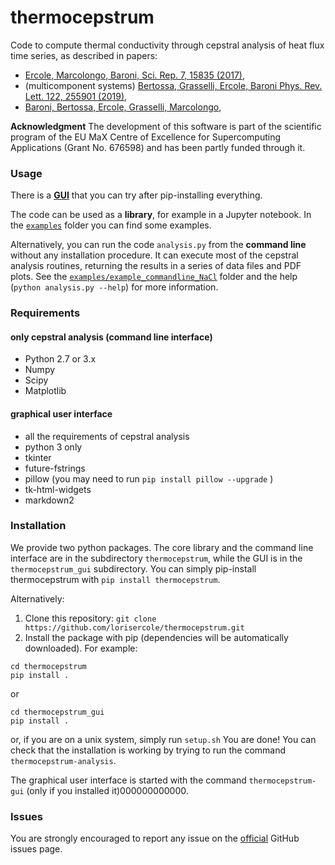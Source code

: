 # thermocepstrum
Code to compute thermal conductivity through cepstral analysis of heat flux time series, as described in papers:
 - [Ercole, Marcolongo, Baroni, Sci. Rep. 7, 15835 (2017)](https://doi.org/10.1038/s41598-017-15843-2),
 - (multicomponent systems) [Bertossa, Grasselli, Ercole, Baroni Phys. Rev. Lett. 122, 255901 (2019)](https://journals.aps.org/prl/abstract/10.1103/PhysRevLett.122.255901),
 - [Baroni, Bertossa, Ercole, Grasselli, Marcolongo](https://arxiv.org/abs/1802.08006),
 
**Acknowledgment**  The development of this software is part of the scientific program of the EU MaX Centre of Excellence for Supercomputing Applications (Grant No. 676598) and has been partly funded through it.

### Usage
There is a [**GUI**](README_GUI.md) that you can try after pip-installing everything.

The code can be used as a **library**, for example in a Jupyter notebook.
In the [`examples`](examples/) folder you can find some examples.

Alternatively, you can run the code `analysis.py` from the **command line** without any installation procedure.
It can execute most of the cepstral analysis routines, returning the results in a series of data files and PDF plots.
See the [`examples/example_commandline_NaCl`](examples/example_commandline_NaCl/) folder and the help (`python analysis.py --help`) for more information.

### Requirements
#### only cepstral analysis (command line interface)
 - Python 2.7 or 3.x
 - Numpy
 - Scipy
 - Matplotlib
#### graphical user interface
 - all the requirements of cepstral analysis
 - python 3 only
 - tkinter
 - future-fstrings
 - pillow (you may need to run `pip install pillow --upgrade` )
 - tk-html-widgets
 - markdown2

### Installation
  We provide two python packages. The core library and the command line interface are in the subdirectory `thermocepstrum`, while the GUI is in the `thermocepstrum_gui` subdirectory.
  You can simply pip-install thermocepstrum with `pip install thermocepstrum`.
  
  Alternatively:
  1. Clone this repository: `git clone https://github.com/lorisercole/thermocepstrum.git`
  2. Install the package with pip (dependencies will be automatically downloaded). For example:
```
cd thermocepstrum
pip install .
```
  or
```
cd thermocepstrum_gui
pip install .
```
  or, if you are on a unix system, simply run `setup.sh`
  You are done! You can check that the installation is working by trying to run the command `thermocepstrum-analysis`.

  The graphical user interface is started with the command `thermocepstrum-gui` (only if you installed it)000000000000.

### Issues
  You are strongly encouraged to report any issue on the [official](https://github.com/lorisercole/thermocepstrum/issues) GitHub issues page.

